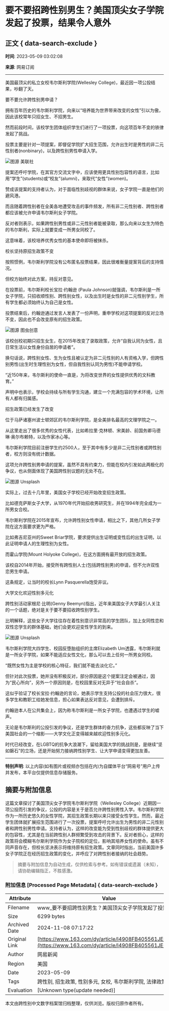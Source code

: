 # 要不要招跨性别男生？美国顶尖女子学院发起了投票，结果令人意外

## 正文 { data-search-exclude }


**时间**: 2023-05-09 03:02:08  

**来源**: 网易订阅  

---

美国最顶尖的私立女校韦尔斯利学院(Wellesley College)，最近因一项公投结果，吵翻了天。

要不要允许跨性别男申请？

拥有百年历史的韦尔斯利学院，向来以“培养能为世界带来改变的女性”引以为傲，因此该校常年只招女生、不招男生。

然而前段时间，该校学生团体组织学生们进行了一项投票，向这项百年不变的铁律发起了挑战。

投票主要是针对一项提案，即督促学院扩大招生范围，允许出生时是男性的非二元性别者(nonbinary)，以及跨性别男性申请入学。

![图源 美联社](http://cms-bucket.nosdn.127.net/2fc9c9c6052242e5aad25151391f0c9d20161223123209.jpg)

提案还呼吁学院，在其官方交流文字中，应该使用更具性别包容性的语言，比如用“学生”(students)或“校友”(alumni)，来取代“女性”(women)。

赞成该提案的支持者认为，对于面临性别歧视的群体来说，女子学院一直是他们的避风港。

而且随着跨性别者在全美各地遭受攻击的事件频发，所有非二元性别者、跨性别者都应该被允许申请韦尔斯利女子学院。

反对者则表示，如果跨性别男性或非二元性别者能被录取，那么向来以女生为特色的韦尔斯利，实际上就要变成一所男女同校了。

这意味着，该校培养优秀女性的基本使命即将被抹杀。

校长坚持原招生政策不变

按照惯例，韦尔斯利学院没有公布匿名投票结果，因此很难衡量提案背后的支持情况。

但校方始终对此方案，持反对意见。

在投票前，韦尔斯利校长宝拉·约翰逊 (Paula Johnson)就强调，韦尔斯利是一所女子学院，只招收顺性别、跨性别女性，以及出生时是女性的非二元性别学生，所有学生都必须始终认为自己是女性。

投票结束后，约翰逊通过发言人发表了一份声明，重申学校对这项提案的反对立场不变，因此也不会改变原有的招生政策。

![图源 图虫创意](http://cms-bucket.nosdn.127.net/9ecaacdb7c54497e807c14dbbaaa064f20161223113107.jpg)

该校创校初期只招生女生，在2015年改变了录取政策，允许“自我认同为女性，且日常生活以女性身份自居的申请者”。

换句话说，跨性别女性、生为女性且被认定为非二元性别的人有资格入学，但跨性别男性(出生时生理性别为女性，但自我性别认同为男性)不能申请学校。

“近150年来，韦尔斯利的使命一直是，为将改变世界的女性提供优秀的文科教育。”

声明中也表示，学校会持续与所有学生沟通，建立一个充满包容的学术环境，让所有人都有归属感。

招生政策已经发生了改变

位于马萨诸塞州波士顿郊区的韦尔斯利学院，是全美排名最高的文理学院之一。

从这里走出了很多优秀的女性代表，比如希拉里·克林顿、宋美龄、前国务卿马德琳·奥尔布赖特，以及作家冰心等。

韦尔斯利学院目前注册学生约2500人，至于其中有多少是非二元性别者或跨性别者，校方则没有统计数据。

这项允许跨性别男申请的提案，虽然不具有约束力，但能在校内引发如此两极化的争议，也从侧面体现了美国跨性别议题的无处不在。

![图源 Unsplash](http://cms-bucket.nosdn.127.net/2fc9c9c6052242e5aad25151391f0c9d20161223123209.jpg)

实际上，过去十几年里，美国女子学校已经开始改变招生政策。

比如德克萨斯女子大学，从1970年代开始招收男研究生，并在1994年完全成为一所男女合校。

韦尔斯利学院在2015年宣布，允许跨性别女性申请，相比之下，其他几所女子学院在这方面要求更为严格。

比如弗吉尼亚州的Sweet Briar学院，要求提供出生证明或变性后的出生证明，以此证明申请人的生理性别为女性。

而霍山学院(Mount Holyoke College)，在这方面拥有最开放的招生政策。

该校自2014年开始，接受所有跨性别人士(包括跨性别男)的申请，但不允许双性恋男生申请。

这条规定，让当时的校长Lynn Pasquerella饱受非议。

大学文化欢迎性别多元化

跨性别活动家根尼·比明(Genny Beemyn)指出，近年来美国女子大学最引人关注的一个话题，绝对是关于要不要招收跨性别学生。

比明解释，这些女子大学往往存在着性别意识非常高的学生团队，加上女同性恋和双性恋学生的群体基础，她们会更欢迎变性学生的到来。

![图源 Unsplash](http://cms-bucket.nosdn.127.net/2fc9c9c6052242e5aad25151391f0c9d20161223123209.jpg)

韦尔斯利学院大四学生、校园反堕胎组织的主席Elizabeth Um透露，韦尔斯利就是一所女子学院，如果不能适应女性文化，那么可以去上任何一所男女同校。

“既然女性为主是学校的核心特征，我们就不能去淡化它。”

但针对此次投票，她并没有积极反对，部分原因是这个提案注定会被通过，因为“民心所向”，另外一个原因则是，在校园里反对无异于“社会自杀”。

这似乎验证了校长宝拉·约翰逊的言论，她表示学生支持公投的社会压力很大，很多学生和教职工给她发信息，担心如果表达反对意见，会遭到排斥。

约翰逊本人在公共集会上，因为称韦尔斯利是一所女子学院，也遭遇过学生的嘘声。

无论是韦尔斯利的公投引发的争议，还是学生群体的奋力抗争，这些都反映了当下美国社会的一个缩影——大学文化正变得越来越欢迎性别多元化。

时代已经改变，在LGBTQ的抗争大浪潮下，留给美国大学的挑战则是，是继续“坚如磐石”的立场，还是开始努力接纳跨性别学生、让大学申请变得更加友善。 

---

**特别声明**: 以上内容(如有图片或视频亦包括在内)为自媒体平台“网易号”用户上传并发布，本平台仅提供信息存储服务。

## 摘要与附加信息

<!-- tcd_abstract -->
这篇文章探讨了美国顶尖女子学院韦尔斯利学院（Wellesley College）近期因一项公投而引发的争议，公投的内容是关于是否允许跨性别男性入学。韦尔斯利学院作为一所历史悠久的女性学院，其招生政策长期以来只接受女性学生。然而，最近学生团体就扩展招生范围进行了一次投票，提案呼吁允许出生为男性的非二元性别者和跨性别男性申请。支持者认为，这样的改变能为受到性别歧视的群体提供更大的包容性，尤其是在当前跨性别人群频繁受到攻击的背景下。反对者担心，这样的政策将会模糊韦尔斯利学院作为女子院校的定位，影响其培养女性的使命。虽有不同声音存在，但校长坚决表示将维持原有招生政策。文章同时指出，当前美国许多女子学院正在经历招生政策的变化，并呼应了对跨性别者接纳的社会趋势。
<!-- tcd_abstract_end -->

> 摘要与附加信息为自动生成，仅供检索与参考。如有错误或遗漏（未知），请协助编辑指正，不胜感激。

### 附加信息 [Processed Page Metadata] { data-search-exclude }

| Attribute       | Value                                  |
|-----------------|----------------------------------------|
| Filename        | www_要不要招跨性别男生？美国顶尖女子学院发起了投票.md                             |
| Size            | 6299 bytes                           |
| Archived Date   | 2024-11-08 07:17:22                             |
| Original Link   | [https://www.163.com/dy/article/I4908FB405561JEG.html](https://www.163.com/dy/article/I4908FB405561JEG.html)                       |
| Author          | 网易新闻                               |
| Region          | 美国                               |
| Date            | 2023-05-09                                 |
| Tags            | 跨性别, 招生政策, 性别多元, 女校, 韦尔斯利学院, 法律政策                                 |
| Evaluation            | [Unknown type(update needed)]                                 |
<!-- tcd_table_end -->

本文由跨性别中文数字档案馆归档整理，仅供浏览。版权归原作者所有。
